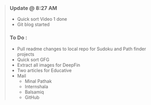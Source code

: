 > ### Update @ 8:27 AM
> - Quick sort Video 1 done
> - Git blog started
> ### To Do : 
> - Pull readme changes to local repo for Sudoku and Path finder projects
> - Quick sort GFG
> - Extract all images for DeepFin
> - Two articles for Educative
> - Mail
>   - Minal Pathak
>   - Internshala
>   - Balsamiq
>   - GitHub
